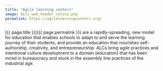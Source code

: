 ```yaml
---
title: "Agile learning centers"
image: ALCs_web_header_retina.png
permalink: https://agilelearningcenters.org/
---
```

[{{ page.title }}]({{ page.permalink }}) are a rapidly-spreading, new model for education that enables schools to adapt to and serve the learning journey of their students, and provide an education that nourishes self-authorship, creativity, and entrepreneurship. ALCs bring agile practices and intentional culture development to a domain (education) that has been mired in bureaucracy and stuck in the assembly line practices of the industrial age.

